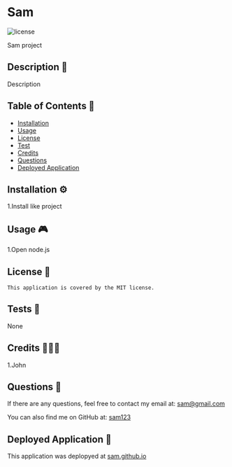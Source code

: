 
  # Sam
  ![license](https://img.shields.io/badge/license-MIT-blue.svg)

  Sam project
  
  ## Description 🔎
  Description
  
  ## Table of Contents 📖
  - [Installation](#installation-⚙️)
  - [Usage](#usage-🎮)
  - [License](#license-📝)
  - [Test](#tests-🧪)
  - [Credits](#credits-🧑‍🤝‍🧑)
  - [Questions](#questions-🙋)
  - [Deployed Application](#deployed-application-🚀)
  
  ## Installation ⚙️
  1.Install like project
  
  ## Usage 🎮
  1.Open node.js
  
  ## License 📝
    This application is covered by the MIT license.
  
  ## Tests 🧪
  None
  
  ## Credits 🧑‍🤝‍🧑
  1.John
  
  ## Questions 🙋
  If there are any questions, feel free to contact my email at: sam@gmail.com
  
  You can also find me on GitHub at: [sam123](https://www.github.com/sam123)
  
  ## Deployed Application 🚀
  This application was deplopyed at [sam.github.io](sam.github.io)
 
